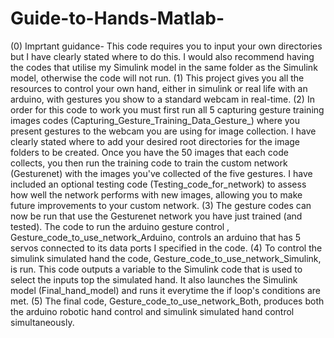 # Guide-to-Hands-Matlab-
(0) Imprtant guidance- This code requires you to input your own directories but I have clearly stated where to do this. I would also recommend having the codes that utilise my Simulink model in the same folder as the Simulink model, otherwise the code will not run.
(1) This project gives you all the resources to control your own hand, either in simulink or real life with an arduino, with gestures you show to a standard webcam in real-time.
(2) In order for this code to work you must first run all 5 capturing gesture training images codes (Capturing_Gesture_Training_Data_Gesture_) where you present gestures to the webcam you are using for image collection. I have clearly stated where to add your desired root directories for the image folders to be created. Once you have the 50 images that each code collects, you then run the training code to train the custom network (Gesturenet) with the images you've collected of the five gestures. I have included an optional testing code (Testing_code_for_network) to assess how well the network performs with new images, allowing you to make future improvements to your custom network. 
(3) The gesture codes can now be run that use the Gesturenet network you have just trained (and tested). The code to run the arduino gesture control , Gesture_code_to_use_network_Arduino, controls an arduino that has 5 servos connected to its data ports I specified in the code. 
(4) To control the simulink simulated hand the code, Gesture_code_to_use_network_Simulink, is run. This code outputs a variable to the Simulink code that is used to select the inputs top the simulated hand. It also launches the Simulink model (Final_hand_model) and runs it everytime the if loop's conditions are met. 
(5) The final code, Gesture_code_to_use_network_Both, produces both the arduino robotic hand control and simulink simulated hand control simultaneously.  
